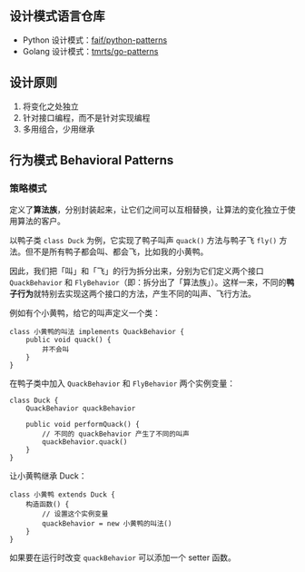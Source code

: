 ## 设计模式语言仓库

- Python 设计模式：[faif/python-patterns](https://github.com/faif/python-patterns)
- Golang 设计模式：[tmrts/go-patterns](https://github.com/tmrts/go-patterns)

## 设计原则

1. 将变化之处独立
2. 针对接口编程，而不是针对实现编程
3. 多用组合，少用继承

## 行为模式 Behavioral Patterns

### 策略模式

定义了**算法族**，分别封装起来，让它们之间可以互相替换，让算法的变化独立于使用算法的客户。

以鸭子类 `class Duck` 为例，它实现了鸭子叫声 `quack()` 方法与鸭子飞 `fly()` 方法。但不是所有鸭子都会叫、都会飞，比如我的小黄鸭。

因此，我们把「叫」和「飞」的行为拆分出来，分别为它们定义两个接口 `QuackBehavior` 和 `FlyBehavior`（即：拆分出了「算法族」）。这样一来，不同的**鸭子行为**就特别去实现这两个接口的方法，产生不同的叫声、飞行方法。

例如有个小黄鸭，给它的叫声定义一个类：

```
class 小黄鸭的叫法 implements QuackBehavior {
    public void quack() {
        并不会叫
    }
}
```

在鸭子类中加入 `QuackBehavior` 和 `FlyBehavior` 两个实例变量：

```
class Duck {
    QuackBehavior quackBehavior

    public void performQuack() {
        // 不同的 quackBehavior 产生了不同的叫声
        quackBehavior.quack()
    }
}
```

让小黄鸭继承 Duck：

```
class 小黄鸭 extends Duck {
    构造函数() {
        // 设置这个实例变量
        quackBehavior = new 小黄鸭的叫法()
    }
}
```

如果要在运行时改变 `quackBehavior` 可以添加一个 setter 函数。
